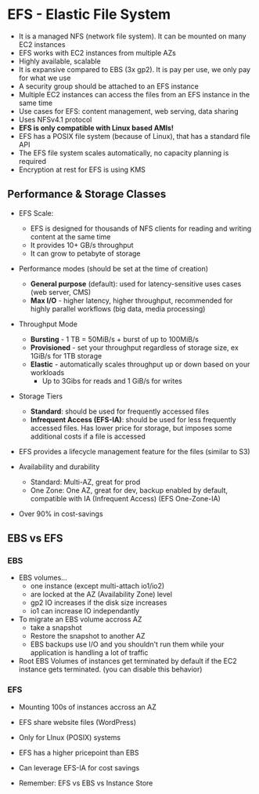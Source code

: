 # EFS - Elastic File System

- It is a managed NFS (network file system). It can be mounted on many EC2 instances
- EFS works with EC2 instances from multiple AZs
- Highly available, scalable
- It is expansive compared to EBS (3x gp2). It is pay per use, we only pay for what we use
- A security group should be attached to an EFS instance
- Multiple EC2 instances can access the files from an EFS instance in the same time
- Use cases for EFS: content management, web serving, data sharing
- Uses NFSv4.1 protocol
- **EFS is only compatible with Linux based AMIs!**
- EFS has a POSIX file system (because of Linux), that has a standard file API
- The EFS file system scales automatically, no capacity planning is required
- Encryption at rest for EFS is using KMS

## Performance & Storage Classes

- EFS Scale:
    - EFS is designed for thousands of NFS clients for reading and writing content at the same time
    - It provides 10+ GB/s throughput
    - It can grow to petabyte of storage
- Performance modes (should be set at the time of creation)
    - **General purpose** (default): used for latency-sensitive uses cases (web server, CMS)
    - **Max I/O** - higher latency, higher throughput, recommended for highly parallel workflows (big data, media processing)
- Throughput Mode
    - **Bursting** - 1 TB = 50MiB/s + burst of up to 100MiB/s
    - **Provisioned** - set your throughput regardless of storage size, ex 1GiB/s for 1TB storage
    - **Elastic** - automatically scales throughput up or down based on your workloads
        * Up to 3Gibs for reads and 1 GiB/s for writes
- Storage Tiers
    - **Standard**: should be used for frequently accessed files
    - **Infrequent Access (EFS-IA)**: should be used for less frequently accessed files. Has lower price for storage, but imposes some additional costs if a file is accessed
- EFS provides a lifecycle management feature for the files (similar to S3)

- Availability and durability
    - Standard: Multi-AZ, great for prod
    - One Zone: One AZ, great for dev, backup enabled by default, compatible with IA (Infrequent Access) (EFS One-Zone-IA)
- Over 90% in cost-savings

## EBS vs EFS

### EBS
- EBS volumes...
    - one instance (except multi-attach io1/io2)
    - are locked at the AZ (Availability Zone) level
    - gp2 IO increases if the disk size increases
    - io1 can increase IO independantly
- To migrate an EBS volume accross AZ
    - take a snapshot
    - Restore the snapshot to another AZ
    - EBS backups use I/O and you shouldn't run them while your application is handling a lot of traffic
- Root EBS Volumes of instances get terminated by default if the EC2 instance gets terminated. (you can disable this behavior)

### EFS
-   Mounting 100s of instances accross an AZ
-   EFS share website files (WordPress)
-   Only for LInux (POSIX) systems

- EFS has a higher pricepoint than EBS
- Can leverage EFS-IA for cost savings

- Remember: EFS vs EBS vs Instance Store




